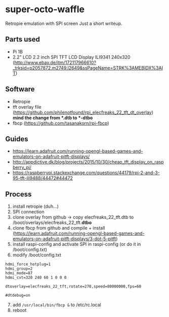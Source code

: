 # super-octo-waffle
Retropie emulation with SPI screen
Just a short writeup.

## Parts used
* Pi 1B
* 2.2" LCD 2.2 inch SPI TFT LCD Display ILI9341 240x320 (http://www.ebay.de/itm/172117966610?_trksid=p2057872.m2749.l2649&ssPageName=STRK%3AMEBIDX%3AIT)

## Software
* Retropie
* tft overlay file (https://github.com/philenotfound/rpi_elecfreaks_22_tft_dt_overlay) __mind the change from *.dtb to *-dtbo__
* fbcp (https://github.com/tasanakorn/rpi-fbcp)

## Guides
* https://learn.adafruit.com/running-opengl-based-games-and-emulators-on-adafruit-pitft-displays/
* http://appdictive.dk/blog/projects/2015/10/30/cheap_tft_display_on_raspberry_pi/
* https://raspberrypi.stackexchange.com/questions/44179/rpi-2-and-3-95-tft-ili9488/44472#44472

## Process
1. install retropie (duh...)
2. SPI connection
3. clone overlay from github -> copy elecfreaks_22_tft.dtb to /boot/overlays/elecfreaks_22_tft.__dtbo__
4. clone fbcp from github and compile + install (https://learn.adafruit.com/running-opengl-based-games-and-emulators-on-adafruit-pitft-displays/3-dot-5-pitft)
5. install raspi-config and activate SPI in raspi-config (or do it in /boot/config.txt)
6. modify /boot/config.txt 
```
hdmi_force_hotplug=1
hdmi_group=2
hdmi_mode=87
hdmi_cvt=320 240 60 1 0 0 0

dtoverlay=elecfreaks_22_tft,rotate=270,speed=80000000,fps=60

#dtdebug=on
```
7. add `/usr/local/bin/fbcp &` to /etc/rc.local
8. reboot
